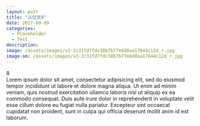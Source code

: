 ```yaml
---
layout: post
title: "占位文8"
date: 2017-09-09
categories:
  - Placeholder
  - Test
description:
image: /assets/images/v2-2c31fd7fdc38b7b77e6d8aa17644c12d_r.jpg
image-sm: /assets/images/v2-2c31fd7fdc38b7b77e6d8aa17644c12d_r.jpg
---
```

8  
Lorem ipsum dolor sit amet, consectetur adipisicing elit, sed do eiusmod tempor incididunt ut labore et dolore magna aliqua. Ut enim ad minim veniam, quis nostrud exercitation ullamco laboris nisi ut aliquip ex ea commodo consequat. Duis aute irure dolor in reprehenderit in voluptate velit esse cillum dolore eu fugiat nulla pariatur. Excepteur sint occaecat cupidatat non proident, sunt in culpa qui officia deserunt mollit anim id est laborum.
